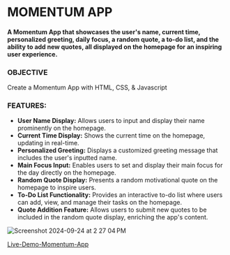 # MOMENTUM APP 

#### A Momentum App that showcases the user's name, current time, personalized greeting, daily focus, a random quote, a to-do list, and the ability to add new quotes, all displayed on the homepage for an inspiring user experience.

### OBJECTIVE
Create a Momentum App with HTML, CSS, & Javascript 

### FEATURES:

* **User Name Display:** Allows users to input and display their name prominently on the homepage.
* **Current Time Display:** Shows the current time on the homepage, updating in real-time.
* **Personalized Greeting:** Displays a customized greeting message that includes the user's inputted name.
* **Main Focus Input:** Enables users to set and display their main focus for the day directly on the homepage.
* **Random Quote Display:** Presents a random motivational quote on the homepage to inspire users.
* **To-Do List Functionality:** Provides an interactive to-do list where users can add, view, and manage their tasks on the homepage.
* **Quote Addition Feature:** Allows users to submit new quotes to be included in the random quote display, enriching the app's content.


![Screenshot 2024-09-24 at 2 27 04 PM](https://github.com/user-attachments/assets/6b3079a0-2120-4424-94f8-68c888a7b52b)


[Live-Demo-Momentum-App](https://misha-momentum-app.netlify.app/)
